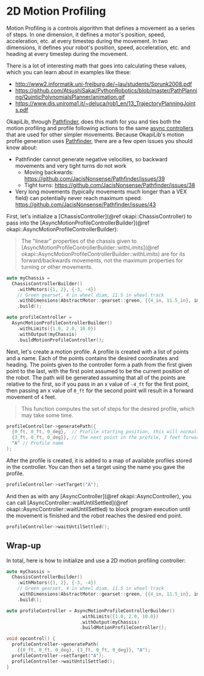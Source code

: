 # 2D Motion Profiling

Motion Profiling is a controls algorithm that defines a movement as a series of
steps. In one dimension, it defines a motor's position, speed, acceleration,
etc. at every timestep during the movement. In two dimensions, it defines your
robot's position, speed, acceleration, etc. and heading at every timestep during
the movement.

There is a lot of interesting math that goes into calculating these values,
which you can learn about in examples like these:

- <http://www2.informatik.uni-freiburg.de/~lau/students/Sprunk2008.pdf>
- <https://github.com/AtsushiSakai/PythonRobotics/blob/master/PathPlanning/QuinticPolynomialsPlanner/animation.gif>
- <https://www.dis.uniroma1.it/~deluca/rob1_en/13_TrajectoryPlanningJoints.pdf>

OkapiLib, through [Pathfinder](https://github.com/JacisNonsense/Pathfinder),
does this math for you and ties both the motion profiling and profile following
actions to the same
[async controllers](docs/tutorials/walkthrough/asyncAutonomousMovement.md) that are used
for other simpler movements. Because OkapiLib's motion profile generation uses
[Pathfinder](https://github.com/JacisNonsense/Pathfinder), there are a few open
issues you should know about:

- Pathfinder cannot generate negative velocities, so backward movements and very tight turns do not work
  - Moving backwards: <https://github.com/JacisNonsense/Pathfinder/issues/39>
  - Tight turns: <https://github.com/JacisNonsense/Pathfinder/issues/38>
- Very long movements (typically movements much longer than a VEX field) can potentially never reach maximum speed: <https://github.com/JacisNonsense/Pathfinder/issues/43>

First, let's initialize a [ChassisController](@ref okapi::ChassisController) to
pass into the
[AsyncMotionProfileControllerBuilder](@ref okapi::AsyncMotionProfileControllerBuilder):

> The \"linear\" properties of the chassis given to
> [AsyncMotionProfileControllerBuilder::withLimits](@ref okapi::AsyncMotionProfileControllerBuilder::withLimits)
> are for its forward/backwards movements, not the maximum properties for
> turning or other movements.


```cpp
auto myChassis =
  ChassisControllerBuilder()
    .withMotors({1, 2}, {-3, -4})
    // Green gearset, 4 in wheel diam, 11.5 in wheel track
    .withDimensions(AbstractMotor::gearset::green, {{4_in, 11.5_in}, imev5GreenTPR})
    .build();

auto profileController =
  AsyncMotionProfileControllerBuilder()
    .withLimits({1.0, 2.0, 10.0})
    .withOutput(myChassis)
    .buildMotionProfileController();
```

Next, let's create a motion profile. A profile is created with a list of points
and a name. Each of the points contains the desired coordinates and heading.
The points given to the controller form a path from the first given
point to the last, with the first point assumed to be the current position of
the robot. The path will be generated assuming that all of the points are
relative to the first, so if you pass in an x value of `-4_ft` for the first
point, then passing an x value of `0_ft` for the second point will result in a
forward movement of `4` feet.

> This function computes the set of steps for the desired profile, which may
> take some time.

```cpp
profileController->generatePath({
  {0_ft, 0_ft, 0_deg},  // Profile starting position, this will normally be (0, 0, 0)
  {3_ft, 0_ft, 0_deg}}, // The next point in the profile, 3 feet forward
  "A" // Profile name
);
```

After the profile is created, it is added to a map of available profiles
stored in the controller. You can then set a target using the name you
gave the profile.


```cpp
profileController->setTarget("A");
```

And then as with any [AsyncController](@ref okapi::AsyncController), you can
call
[AsyncController::waitUntilSettled](@ref okapi::AsyncController::waitUntilSettled)
to block program execution until the movement is finished and the robot reaches
the desired end point.

```cpp
profileController->waitUntilSettled();
```

## Wrap-up

In total, here is how to initialize and use a 2D motion profiling controller:

```cpp
auto myChassis =
  ChassisControllerBuilder()
    .withMotors({1, 2}, {-3, -4})
    // Green gearset, 4 in wheel diam, 11.5 in wheel track
    .withDimensions(AbstractMotor::gearset::green, {{4_in, 11.5_in}, imev5GreenTPR})
    .build();

auto profileController = AsyncMotionProfileControllerBuilder()
                           .withLimits({1.0, 2.0, 10.0})
                           .withOutput(myChassis)
                           .buildMotionProfileController();

void opcontrol() {
  profileController->generatePath(
    {{0_ft, 0_ft, 0_deg}, {3_ft, 0_ft, 0_deg}}, "A");
  profileController->setTarget("A");
  profileController->waitUntilSettled();
}
```
